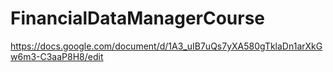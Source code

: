 # FinancialDataManagerCourse

https://docs.google.com/document/d/1A3_uIB7uQs7yXA580gTklaDn1arXkGw6m3-C3aaP8H8/edit
